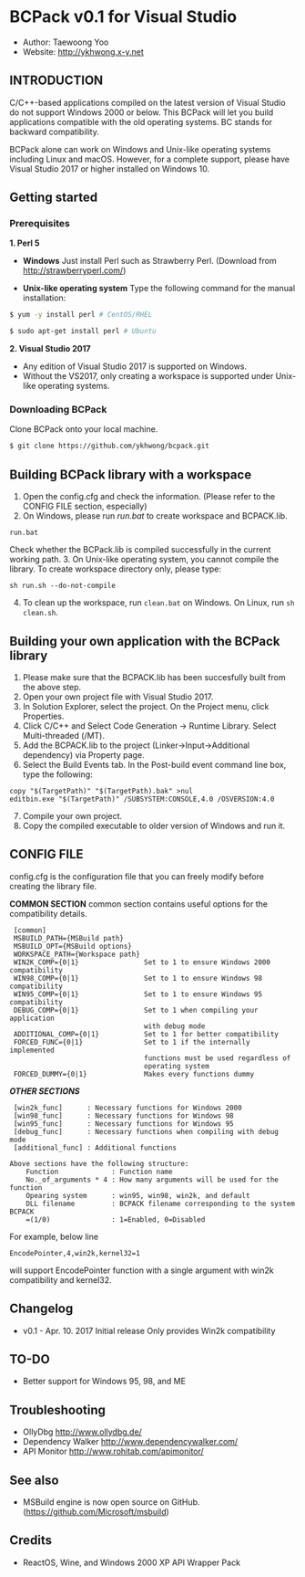 # BCPack v0.1 for Visual Studio
- Author: Taewoong Yoo
- Website: http://ykhwong.x-y.net

## INTRODUCTION
C/C++-based applications compiled on the latest version of Visual Studio do not support Windows 2000 or below. This BCPack will let you build applications compatible with the old operating systems. BC stands for backward compatibility.

BCPack alone can work on Windows and Unix-like operating systems including Linux and macOS. However, for a complete support, please have Visual Studio 2017 or higher installed on Windows 10.

## Getting started
### Prerequisites
**1. Perl 5**
* **Windows**
Just install Perl such as Strawberry Perl. (Download from http://strawberryperl.com/)

* **Unix-like operating system**
Type the following command for the manual installation:
```sh
$ yum -y install perl # CentOS/RHEL
```
```sh
$ sudo apt-get install perl # Ubuntu
```

**2. Visual Studio 2017**
- Any edition of Visual Studio 2017 is supported on Windows.
- Without the VS2017, only creating a workspace is supported under Unix-like operating systems.

### Downloading BCPack
Clone BCPack onto your local machine.
```sh
$ git clone https://github.com/ykhwong/bcpack.git
```

## Building BCPack library with a workspace
1. Open the config.cfg and check the information. (Please refer to the CONFIG FILE section, especially)
2. On Windows, please run *run.bat* to create workspace and BCPACK.lib.
```
run.bat
```
Check whether the BCPack.lib is compiled successfully in the current working path.
3. On Unix-like operating system, you cannot compile the library. To create workspace directory only, please type:
```
sh run.sh --do-not-compile
```
4. To clean up the workspace, run <code>clean.bat</code> on Windows. On Linux, run <code>sh clean.sh</code>.

## Building your own application with the BCPack library
1. Please make sure that the BCPACK.lib has been succesfully built from the above step.
2. Open your own project file with Visual Studio 2017.
3. In Solution Explorer, select the project. On the Project menu, click Properties.
4. Click C/C++ and Select Code Generation -> Runtime Library. Select Multi-threaded (/MT).
5. Add the BCPACK.lib to the project (Linker->Input->Additional dependency) via Property page.
6. Select the Build Events tab. In the Post-build event command line box, type the following:
```
copy "$(TargetPath)" "$(TargetPath).bak" >nul
editbin.exe "$(TargetPath)" /SUBSYSTEM:CONSOLE,4.0 /OSVERSION:4.0
```
7. Compile your own project.
8. Copy the compiled executable to older version of Windows and run it.

## CONFIG FILE
config.cfg is the configuration file that you can freely modify before creating the library file.

**COMMON SECTION**
common section contains useful options for the compatibility details.
```
 [common]
 MSBUILD_PATH={MSBuild path}
 MSBUILD_OPT={MSBuild options}
 WORKSPACE_PATH={Workspace path}
 WIN2K_COMP={0|1}                Set to 1 to ensure Windows 2000 compatibility
 WIN98_COMP={0|1}                Set to 1 to ensure Windows 98 compatibility
 WIN95_COMP={0|1}                Set to 1 to ensure Windows 95 compatibility
 DEBUG_COMP={0|1}                Set to 1 when compiling your application
                                 with debug mode
 ADDITIONAL_COMP={0|1}           Set to 1 for better compatibility
 FORCED_FUNC={0|1}               Set to 1 if the internally implemented
                                 functions must be used regardless of
                                 operating system
 FORCED_DUMMY={0|1}              Makes every functions dummy
```

***OTHER SECTIONS***
```
 [win2k_func]      : Necessary functions for Windows 2000
 [win98_func]      : Necessary functions for Windows 98
 [win95_func]      : Necessary functions for Windows 95
 [debug_func]      : Necessary functions when compiling with debug mode
 [additional_func] : Additional functions

Above sections have the following structure:
    Function             : Function name
	No._of_arguments * 4 : How many arguments will be used for the function
	Opearing system      : win95, win98, win2k, and default
	DLL filename         : BCPACK filename corresponding to the system BCPACK
	=(1/0)               : 1=Enabled, 0=Disabled
```

For example, below line
```
EncodePointer,4,win2k,kernel32=1
```
will support EncodePointer function with a single argument with win2k compatibility and kernel32.


## Changelog
* v0.1 - Apr. 10. 2017
Initial release
Only provides Win2k compatibility

## TO-DO
* Better support for Windows 95, 98, and ME

## Troubleshooting
* OllyDbg http://www.ollydbg.de/
* Dependency Walker http://www.dependencywalker.com/
* API Monitor http://www.rohitab.com/apimonitor/

## See also
* MSBuild engine is now open source on GitHub. (https://github.com/Microsoft/msbuild)

## Credits
* ReactOS, Wine, and Windows 2000 XP API Wrapper Pack

